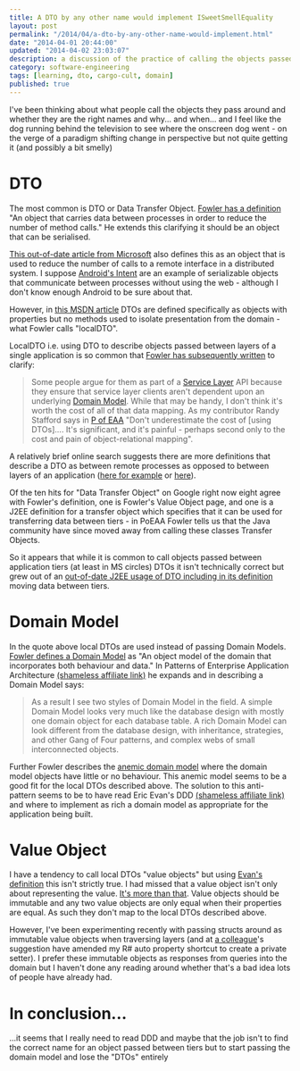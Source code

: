 ```yaml
---
title: A DTO by any other name would implement ISweetSmellEquality
layout: post
permalink: "/2014/04/a-dto-by-any-other-name-would-implement.html"
date: "2014-04-01 20:44:00"
updated: "2014-04-02 23:03:07"
description: a discussion of the practice of calling the objects passed between application layers DTOs
category: software-engineering
tags: [learning, dto, cargo-cult, domain]
published: true
---
```


I've been thinking about what people call the objects they pass around and whether they are the right names and why... and when... and I feel like the dog running behind the television to see where the onscreen dog went - on the verge of a paradigm shifting change in perspective but not quite getting it (and possibly a bit smelly)

<!--more-->

# DTO
<!--alex ignore he-she --->
The most common is DTO or Data Transfer Object. [Fowler has a definition](http://martinfowler.com/eaaCatalog/dataTransferObject.html) "An object that carries data between processes in order to reduce the number of method calls." He extends this clarifying it should be an object that can be serialised.

[This out-of-date article from Microsoft](http://msdn.microsoft.com/en-us/library/ms978717.aspx) also defines this as an object that is used to reduce the number of calls to a remote interface in a distributed system. I suppose  [Android's Intent](https://developer.android.com/reference/android/content/Intent) are an example of serializable objects that communicate between processes without using the web - although I don't know enough Android to be sure about that.

However, in [this MSDN article](http://msdn.microsoft.com/en-us/magazine/ee236638.aspx#id0080022) DTOs are defined specifically as objects with properties but no methods used to isolate presentation from the domain - what Fowler calls "localDTO".

LocalDTO i.e. using DTO to describe objects passed between layers of a single application is so common that [Fowler has subsequently written](http://martinfowler.com/bliki/LocalDTO.html) to clarify:
<!--alex ignore randy --->
> Some people argue for them as part of a [Service Layer](http://martinfowler.com/eaaCatalog/serviceLayer.html) API because they ensure that service layer clients aren't dependent upon an underlying [Domain Model](http://martinfowler.com/eaaCatalog/domainModel.html). While that may be handy, I don't think it's worth the cost of all of that data mapping. As my contributor Randy Stafford says in [P of EAA](http://martinfowler.com/books/eaa.html) "Don't underestimate the cost of [using DTOs].... It's significant, and it's painful - perhaps second only to the cost and pain of object-relational mapping".

A relatively brief online search suggests there are more definitions that describe a DTO as between remote processes as opposed to between layers of an application ([here for example](http://www.servicedesignpatterns.com/RequestAndResponseManagement/DataTransferObject) or [here](http://c2.com/cgi/wiki?DataTransferObject)).

Of the ten hits for "Data Transfer Object" on Google right now eight agree with Fowler's definition, one is Fowler's Value Object page, and one is a J2EE definition for a transfer object which specifies that it can be used for transferring data between tiers - in PoEAA Fowler tells us that the Java community have since moved away from calling these classes Transfer Objects.

So it appears that while it is common to call objects passed between application tiers (at least in MS circles) DTOs it isn't technically correct but grew out of an [out-of-date J2EE usage of DTO including in its definition](http://www.adam-bien.com/roller/abien/entry/value_object_vs_data_transfer)  moving data between tiers.

# Domain Model
<!--alex ignore he-she simple --->
In the quote above local DTOs are used instead of passing Domain Models. [Fowler defines a Domain Model](http://martinfowler.com/eaaCatalog/domainModel.html) as "An object model of the domain that incorporates both behaviour and data." In Patterns of Enterprise Application Architecture [(shameless affiliate link)](http://www.amazon.co.uk/gp/product/B008OHVDFM/ref=as_li_ss_tl?ie=UTF8&amp;camp=1634&amp;creative=19450&amp;creativeASIN=B008OHVDFM&amp;linkCode=as2&amp;tag=mindlramblnon-21) he expands and in describing a Domain Model says: 

<!--alex ignore simple --->
>As a result I see two styles of Domain Model in the field. A simple Domain Model looks very much like the database design with mostly one domain object for each database table. A rich Domain Model can look different from the database design, with inheritance, strategies, and other Gang of Four patterns, and complex webs of small interconnected objects.

Further Fowler describes the [anemic domain model](http://www.martinfowler.com/bliki/AnemicDomainModel.html) where the domain model objects have little or no behaviour. This anemic model seems to be a good fit for the local DTOs described above. The solution to this anti-pattern seems to be to have read Eric Evan's DDD [(shameless affiliate link)](http://www.amazon.co.uk/gp/product/B00794TAUG/ref=as_li_ss_tl?ie=UTF8&amp;camp=1634&amp;creative=19450&amp;creativeASIN=B00794TAUG&amp;linkCode=as2&amp;tag=mindlramblnon-21) and where to implement as rich a domain model as appropriate for the application being built.

# Value Object

I have a tendency to call local DTOs "value objects" but using [Evan's definition](http://martinfowler.com/bliki/EvansClassification.html) this isn't strictly true. I had missed that a value object isn't only about representing the value. [It's more than that](http://martinfowler.com/bliki/ValueObject.html). Value objects should be immutable and any two value objects are only equal when their properties are equal. As such they don't map to the local DTOs described above.

However, I've been experimenting recently with passing structs around as immutable value objects when traversing layers (and at [a colleague](https://twitter.com/tomliversidge)'s suggestion have amended my R# auto property shortcut to create a private setter). I prefer these immutable objects as responses from queries into the domain but I haven't done any reading around whether that's a bad idea lots of people have already had.

# In conclusion...

...it seems that I really need to read DDD and maybe that the job isn't to find the correct name for an object passed between tiers but to start passing the domain model and lose the "DTOs" entirely
